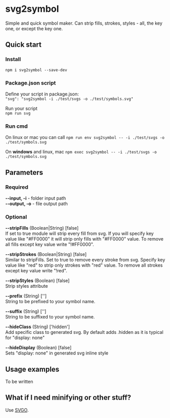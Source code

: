 # svg2symbol

Simple and quick symbol maker. Can strip fills, strokes, styles - all, the key one, or except the key one.

## Quick start

### Install
`npm i svg2symbol --save-dev`

### Package.json script
Define your script in package.json:<br>
`"svg": "svg2symbol -i ./test/svgs -o ./test/symbols.svg"`

Run your script<br>
`npm run svg`

### Run cmd

On linux or mac you can call
`npm run env svg2symbol -- -i ./test/svgs -o ./test/symbols.svg`

On **windows** and linux, mac
`npm exec svg2symbol -- -i ./test/svgs -o ./test/symbols.svg`

## Parameters

### Required

**--input, -i** - folder input path<br>
**--output, -o** - file output path


### Optional

**--stripFills** (Boolean|String) [false]<br>
If set to true module will strip every fill from svg. If you will specify key value like "#FF0000" it will strip only fills with "#FF0000" value. To remove all fills except key value write "!#FF0000".

**--stripStrokes** (Boolean|String) [false]<br>
Similar to stripFills. Set to true to remove every stroke from svg. Specify key value like "red" to strip only strokes with "red" value. To remove all strokes except key value write "!red".

**--stripStyles** (Boolean) [false]<br>
Strip styles attribute

**--prefix** (String) ['']<br>
String to be prefixed to your symbol name.

**--suffix** (String) ['']<br>
String to be suffixed to your symbol name.

**--hideClass** (String) ['hidden']<br>
Add specific class to generated svg. By default adds .hidden as it is typical for "display: none"

**--hideDisplay** (Boolean) [false]<br>
Sets "display: none" in generated svg inline style<br>


## Usage examples
To be written


## What if I need minifying or other stuff?

Use [SVGO](https://github.com/svg/svgo).
